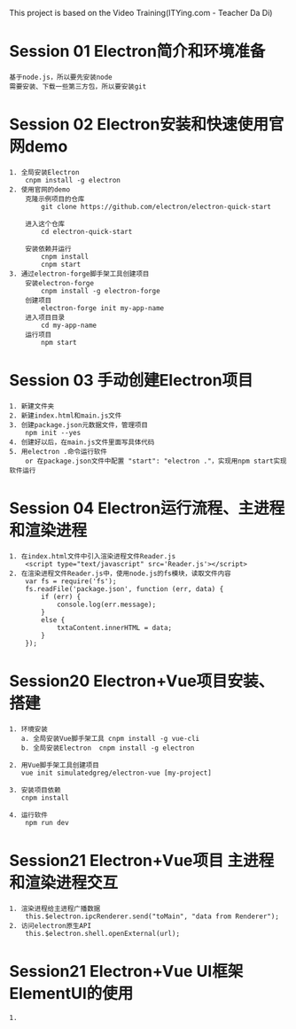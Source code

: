 This project is based on the Video Training(ITYing.com - Teacher Da Di)

# Session 01 Electron简介和环境准备
    基于node.js，所以要先安装node
    需要安装、下载一些第三方包，所以要安装git

# Session 02 Electron安装和快速使用官网demo
    1. 全局安装Electron
        cnpm install -g electron
    2. 使用官网的demo
        克隆示例项目的仓库
            git clone https://github.com/electron/electron-quick-start

        进入这个仓库
            cd electron-quick-start

        安装依赖并运行
            cnpm install 
            cnpm start
    3. 通过electron-forge脚手架工具创建项目
        安装electron-forge
            cnpm install -g electron-forge
        创建项目
            electron-forge init my-app-name
        进入项目目录
            cd my-app-name
        运行项目
            npm start

# Session 03 手动创建Electron项目
    1. 新建文件夹
    2. 新建index.html和main.js文件
    3. 创建package.json元数据文件，管理项目
        npm init --yes
    4. 创建好以后，在main.js文件里面写具体代码
    5. 用electron .命令运行软件
        or 在package.json文件中配置 "start": "electron ."，实现用npm start实现软件运行

# Session 04 Electron运行流程、主进程和渲染进程
    1. 在index.html文件中引入渲染进程文件Reader.js
        <script type="text/javascript" src='Reader.js'></script>
    2. 在渲染进程文件Reader.js中，使用node.js的fs模块，读取文件内容
        var fs = require('fs');
        fs.readFile('package.json', function (err, data) {
            if (err) {
                console.log(err.message);
            }
            else {
                txtaContent.innerHTML = data;
            }
        });

# Session20 Electron+Vue项目安装、搭建
    1. 环境安装
       a. 全局安装Vue脚手架工具 cnpm install -g vue-cli
       b. 全局安装Electron  cnpm install -g electron
    
    2. 用Vue脚手架工具创建项目   
       vue init simulatedgreg/electron-vue [my-project]
    
    3. 安装项目依赖
       cnpm install

    4. 运行软件
        npm run dev

# Session21 Electron+Vue项目 主进程和渲染进程交互
    1. 渲染进程给主进程广播数据
        this.$electron.ipcRenderer.send("toMain", "data from Renderer");
    2. 访问electron原生API
        this.$electron.shell.openExternal(url);

# Session21 Electron+Vue UI框架ElementUI的使用
    1. 